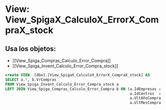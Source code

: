 # View: View_SpigaX_CalculoX_ErrorX_CompraX_stock

## Usa los objetos:
- [[View_Spiga_Compras_Calculo_Error_Compra]]
- [[View_Spiga_Invent_Calculo_Error_Compra_stock]]

```sql
create VIEW  [dbo].[View_SpigaX_CalculoX_ErrorX_CompraX_stock] AS
SELECT a.*, b.VrCompras
FROM View_Spiga_Invent_Calculo_Error_Compra_stock a
LEFT JOIN View_Spiga_Compras_Calculo_Error_Compra b ON (a.IdEmpresas = b.IdEmpresas AND
                                                        a.IdCentros  = b.IdCentros  AND
														a.UltAñoCompra = b.Ano_Cierre AND
														a.UltMesCompra = b.Mes_Cierre)






```
